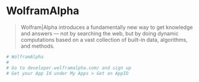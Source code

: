 # WolframAlpha

> Wolfram|Alpha introduces a fundamentally new way to get knowledge and answers — not by searching the web, but by doing dynamic computations based on a vast collection of built-in data, algorithms, and methods.

```sh
# WolframAlpha
#
# Go to developer.wolframalpha.com/ and sign up
# Get your App Id under My Apps > Get an AppID 
```